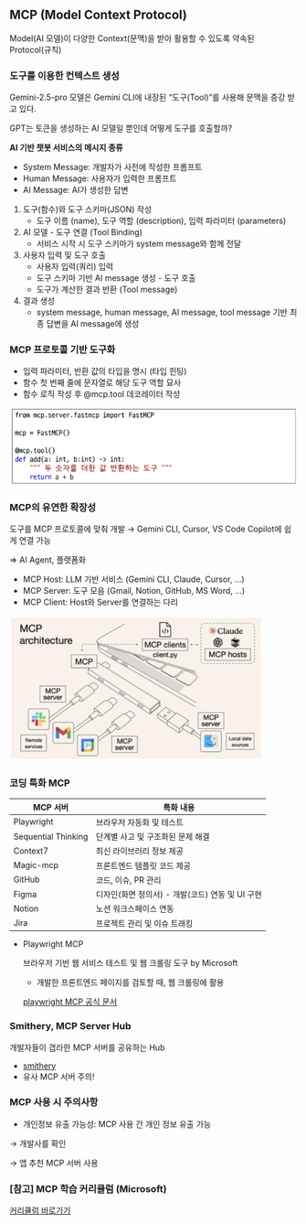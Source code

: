 ## MCP (Model Context Protocol)

Model(AI 모델)이 다양한 Context(문맥)을 받아 활용할 수 있도록 약속된 Protocol(규칙)

### 도구를 이용한 컨텍스트 생성

Gemini-2.5-pro 모델은 Gemini CLI에 내장된 “도구(Tool)”를 사용해 문맥을 증강 받고 있다.

GPT는 토큰을 생성하는 AI 모델일 뿐인데 어떻게 도구를 호출할까?

**AI 기반 챗봇 서비스의 메시지 종류**

- System Message: 개발자가 사전에 작성한 프롬프트
- Human Message: 사용자가 입력한 프롬프트
- AI Message: AI가 생성한 답변

1. 도구(함수)와 도구 스키마(JSON) 작성
    - 도구 이름 (name), 도구 역할 (description), 입력 파라미터 (parameters)
2. AI 모델 - 도구 연결 (Tool Binding)
    - 서비스 시작 시 도구 스키마가 system message와 함께 전달
3. 사용자 입력 및 도구 호출
    - 사용자 입력(쿼리) 입력
    - 도구 스키마 기반 AI message 생성 - 도구 호출
    - 도구가 계산한 결과 반환 (Tool message)
4. 결과 생성
    - system message, human message, AI message, tool message 기반 최종 답변을 AI message에 생성

### MCP 프로토콜 기반 도구화

- 입력 파라미터, 반환 값의 타입을 명시 (타입 힌팅)
- 함수 첫 번째 줄에 문자열로 해당 도구 역할 묘사
- 함수 로직 작성 후 @mcp.tool 데코레이터 작성

![mcp 프로토콜 기반 도구화](../images/mcp_1.png)

### MCP의 유연한 확장성

도구를 MCP 프로토콜에 맞춰 개발 → Gemini CLI, Cursor, VS Code Copilot에 쉽게 연결 가능

⇒ AI Agent, 플랫폼화

- MCP Host: LLM 기반 서비스 (Gemini CLI, Claude, Cursor, …)
- MCP Server: 도구 모음 (Gmail, Notion, GitHub, MS Word, …)
- MCP Client: Host와 Server를 연결하는 다리

![mcp의 유연한 확장성](../images/mcp_2.png)

### 코딩 특화 MCP

| MCP 서버 | 특화 내용 |
| --- | --- |
| Playwright | 브라우저 자동화 및 테스트 |
| Sequential Thinking | 단계별 사고 및 구조화된 문제 해결 |
| Context7 | 최신 라이브러리 정보 제공 |
| Magic-mcp | 프론트엔드 템플릿 코드 제공 |
| GitHub | 코드, 이슈, PR 관리 |
| Figma | 디자인(화면 정의서) - 개발(코드) 연동 및 UI 구현 |
| Notion | 노션 워크스페이스 연동 |
| Jira | 프로젝트 관리 및 이슈 트래킹 |
- Playwright MCP
    
    브라우저 기반 웹 서비스 테스트 및 웹 크롤링 도구 by Microsoft
    
    - 개발한 프론트엔드 페이지를 검토할 때, 웹 크롤링에 활용
    
    [playwright MCP 공식 문서](https://github.com/microsoft/playwright-mcp)
    

### Smithery, MCP Server Hub

개발자들이 갭라한 MCP 서버를 공유하는 Hub

- [smithery](https://smithery.ai/)
- 유사 MCP 서버 주의!

### MCP 사용 시 주의사항

- 개인정보 유출 가능성: MCP 사용 간 개인 정보 유출 가능

→ 개발사를 확인

→ 앱 추천 MCP 서버 사용

### [참고] MCP 학습 커리큘럼 (Microsoft)

[커리큘럼 바로가기](https://github.com/microsoft/mcp-for-beginners/blob/main/translations/ko/README.md)